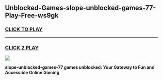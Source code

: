 
## Unblocked-Games-slope-unblocked-games-77-Play-Free-ws9gk
<h3>
<a href="https://premium76.site?title=slope-unblocked-games-77&ref=18A1">CLICK TO PLAY</a></h3>
<hr>

<h3>
<a href="https://premium76.site?title=slope-unblocked-games-77&ref=18A1">CLICK 2 PLAY</a>
  
</h3>

<a href="https://premium76.site?title=slope-unblocked-games-77&ref=18A1"><img src="https://clearcache.store/games.png"></a>


**slope-unblocked-games-77 games unblocked: Your Gateway to Fun and Accessible Online Gaming**
